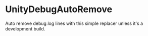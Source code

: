 # UnityDebugAutoRemove
Auto remove debug.log lines with this simple replacer unless it's a development build.
